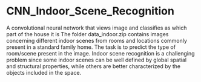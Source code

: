 # CNN_Indoor_Scene_Recognition
A convolutional neural network that views image and classifies as which part of the house it is
The folder data_indoor.zip contains images concerning different indoor scenes from rooms and locations commonly
present in a standard family home. The task is to predict the type of room/scene present in the image. Indoor scene
recognition is a challenging problem since some indoor scenes can be well defined by global spatial and structural properties, while others are better characterized by the objects included in the space.

